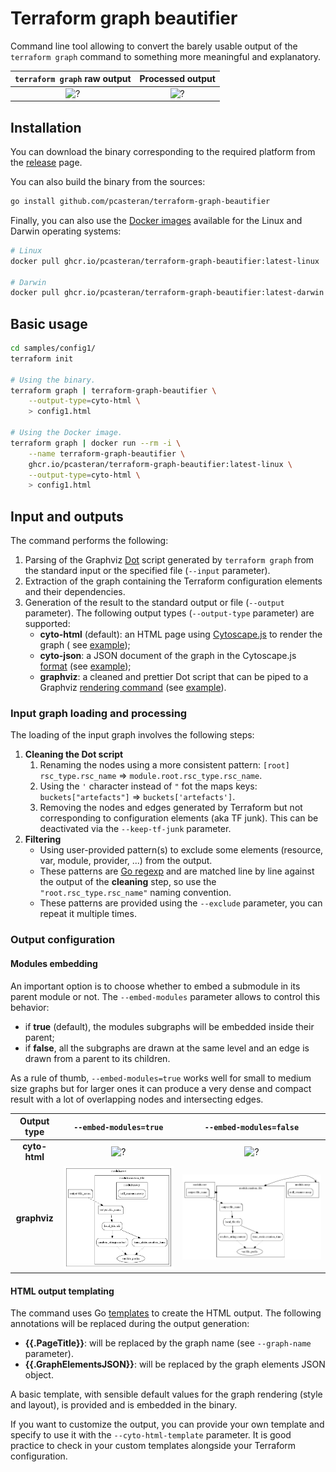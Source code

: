 # Terraform graph beautifier

Command line tool allowing to convert the barely usable output of the `terraform graph` command to something more
meaningful and explanatory.

| `terraform graph` raw output | Processed output |
| :-: | :-: |
| ![?](doc/config1_raw.png) | ![?](doc/config1_cyto_embedded.png) |

## Installation

You can download the binary corresponding to the required platform from
the [release](https://github.com/pcasteran/terraform-graph-beautifier/releases) page.

You can also build the binary from the sources:

```bash
go install github.com/pcasteran/terraform-graph-beautifier
```

Finally, you can also use
the [Docker images](https://github.com/pcasteran/terraform-graph-beautifier/pkgs/container/terraform-graph-beautifier)
available for the Linux and Darwin operating systems:

```bash
# Linux
docker pull ghcr.io/pcasteran/terraform-graph-beautifier:latest-linux

# Darwin
docker pull ghcr.io/pcasteran/terraform-graph-beautifier:latest-darwin
```

## Basic usage

```bash
cd samples/config1/
terraform init

# Using the binary.
terraform graph | terraform-graph-beautifier \
    --output-type=cyto-html \
    > config1.html

# Using the Docker image.
terraform graph | docker run --rm -i \
    --name terraform-graph-beautifier \
    ghcr.io/pcasteran/terraform-graph-beautifier:latest-linux \
    --output-type=cyto-html \
    > config1.html
```

## Input and outputs

The command performs the following:

1. Parsing of the Graphviz [Dot](https://www.graphviz.org/doc/info/lang.html) script generated by `terraform graph` from
   the standard input or the specified file (`--input` parameter).
1. Extraction of the graph containing the Terraform configuration elements and their dependencies.
1. Generation of the result to the standard output or file (`--output` parameter). The following output
   types (`--output-type` parameter) are supported:
    - **cyto-html** (default): an HTML page using [Cytoscape.js](https://js.cytoscape.org/) to render the graph (
      see [example](doc/config1.html));
    - **cyto-json**: a JSON document of the graph in the
      Cytoscape.js [format](https://js.cytoscape.org/#notation/elements-json) (see [example](doc/config1.json));
    - **graphviz**: a cleaned and prettier Dot script that can be piped to a
      Graphviz [rendering command](https://linux.die.net/man/1/dot) (see [example](doc/config1.gv)).

### Input graph loading and processing

The loading of the input graph involves the following steps:

1. **Cleaning the Dot script**
    1. Renaming the nodes using a more consistent
       pattern: `[root] rsc_type.rsc_name` => `module.root.rsc_type.rsc_name`.
    1. Using the `'` character instead of `"` fot the maps keys: `buckets["artefacts"]` => `buckets['artefacts']`.
    1. Removing the nodes and edges generated by Terraform but not corresponding to configuration elements (aka TF
       junk). This can be deactivated via the `--keep-tf-junk` parameter.
1. **Filtering**
    - Using user-provided pattern(s) to exclude some elements (resource, var, module, provider, ...) from the output.
    - These patterns are [Go regexp](https://golang.org/pkg/regexp/) and are matched line by line against the output of
      the **cleaning** step, so use the `"root.rsc_type.rsc_name"` naming convention.
    - These patterns are provided using the `--exclude` parameter, you can repeat it multiple times.

### Output configuration

#### Modules embedding

An important option is to choose whether to embed a submodule in its parent module or not. The `--embed-modules`
parameter allows to control this behavior:

- if **true** (default), the modules subgraphs will be embedded inside their parent;
- if **false**, all the subgraphs are drawn at the same level and an edge is drawn from a parent to its children.

As a rule of thumb, `--embed-modules=true` works well for small to medium size graphs but for larger ones it can produce
a very dense and compact result with a lot of overlapping nodes and intersecting edges.

| Output type | `--embed-modules=true` | `--embed-modules=false` |
| :-: | :-: | :-: |
| **cyto-html** | ![?](doc/config1_cyto_embedded.png) | ![?](doc/config1_cyto_no-embedded.png) |
| **graphviz** | ![?](doc/config1_graphviz_embedded.png) | ![?](doc/config1_graphviz_no-embedded.png) |

#### HTML output templating

The command uses Go [templates](https://golang.org/pkg/text/template/) to create the HTML output.
The following annotations will be replaced during the output generation:

- **{{.PageTitle}}**: will be replaced by the graph name (see `--graph-name` parameter).
- **{{.GraphElementsJSON}}**: will be replaced by the graph elements JSON object.

A basic template, with sensible default values for the graph rendering (style and layout), is provided and is embedded
in the binary.

If you want to customize the output, you can provide your own template and specify to use it with
the `--cyto-html-template` parameter.
It is good practice to check in your custom templates alongside your Terraform configuration.
